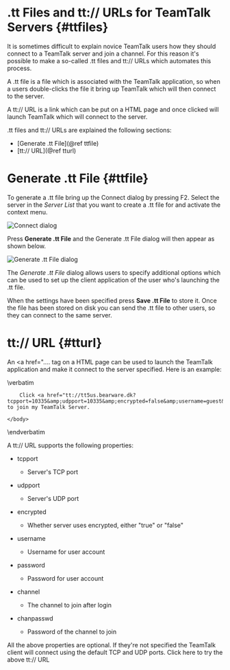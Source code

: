 # .tt Files and tt:// URLs for TeamTalk Servers {#ttfiles}

It is sometimes difficult to explain novice TeamTalk users how they
should connect to a TeamTalk server and join a channel. For this
reason it's possible to make a so-called .tt files and tt:// URLs which
automates this process.

A .tt file is a file which is associated with the TeamTalk
application, so when a users double-clicks the file it bring up
TeamTalk which will then connect to the server.

A tt:// URL is a link which can be put on a HTML page and once clicked
will launch TeamTalk which will connect to the server.

.tt files and tt:// URLs are explained the following sections:

- [Generate .tt File](@ref ttfile)
- [tt:// URL](@ref tturl)

# Generate .tt File {#ttfile}

To generate a .tt file bring up the Connect dialog by pressing
F2. Select the server in the *Server List* that you want to create a
.tt file for and activate the context menu.

![Connect dialog](dlg_connect.png "Connect dialog for .tt File")

Press **Generate .tt File** and the Generate .tt File dialog will then
appear as shown below.

![Generate .tt File dialog](dlg_ttfile.png "Generate .tt File")

The *Generate .tt File* dialog allows users to specify additional
options which can be used to set up the client application of the user
who's launching the .tt file.

When the settings have been specified press **Save .tt File** to store
it.  Once the file has been stored on disk you can send the .tt file
to other users, so they can connect to the same server.

# tt:// URL {#tturl}

An <a href=".... tag on a HTML page can be used to launch the TeamTalk
application and make it connect to the server specified. Here is an
example:

\verbatim
<html>
    <title>My TeamTalk Server Website</title>
    <body>
    
        Click <a href="tt://tt5us.bearware.dk?tcpport=10335&amp;udpport=10335&amp;encrypted=false&amp;username=guest&amp;password=guest">here</a> to join my TeamTalk Server.
        
    </body>
</html>
\endverbatim

A tt:// URL supports the following properties:

- tcpport
  - Server's TCP port

- udpport
  - Server's UDP port

- encrypted
  - Whether server uses encrypted, either "true" or "false"

- username
  - Username for user account

- password
  - Password for user account 

- channel
  - The channel to join after login 

- chanpasswd
  - Password of the channel to join

All the above properties are optional. If they're not specified the
TeamTalk client will connect using the default TCP and UDP
ports. Click here to try the above tt:// URL
